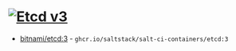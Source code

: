 # [![Etcd v3](https://github.com/saltstack/salt-ci-containers/actions/workflows/etcd-containers.yml/badge.svg)](https://github.com/saltstack/salt-ci-containers/actions/workflows/etcd-containers.yml)

- [bitnami/etcd:3](https://hub.docker.com/r/bitnami/etcd/tags?name=3) - `ghcr.io/saltstack/salt-ci-containers/etcd:3`
